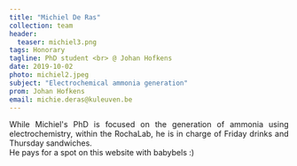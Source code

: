 ```yaml
---
title: "Michiel De Ras"
collection: team
header:
  teaser: michiel3.png
tags: Honorary
tagline: PhD student <br> @ Johan Hofkens
date: 2019-10-02
photo: michiel2.jpeg
subject: "Electrochemical ammonia generation"
prom: Johan Hofkens
email: michie.deras@kuleuven.be
---
```

<p align= "justify">
While Michiel's PhD is focused on the generation of ammonia using electrochemistry, within the RochaLab, he is in charge of Friday drinks and Thursday sandwiches.<br>
He pays for a spot on this website with babybels :)
